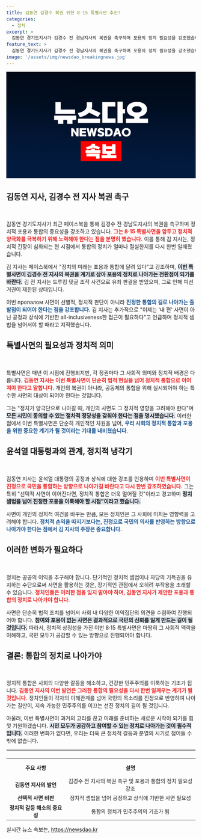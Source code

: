 ```yaml
---
title: 김동연 김경수 복권 위한 8·15 특별사면 추진!
categories:
  - 정치
excerpt: >
  김동연 경기도지사가 김경수 전 경남지사의 복권을 촉구하며 포용의 정치 필요성을 강조했습니다. 그는 “선택적 사면은 이미 충분히 했다”며, 오는 8.15 특별사면에서 달라진 접근이 필요하다고 전했습니다.
feature_text: >
  김동연 경기도지사가 김경수 전 경남지사의 복권을 촉구하며 포용의 정치 필요성을 강조했습니다. 그는 “선택적 사면은 이미 충분히 했다”며, 오는 8.15 특별사면에서 달라진 접근이 필요하다고 전했습니다.
image: '/assets/img/newsdao_breakingnews.jpg'
---
```


<p><img src="/assets/img/newsdao_breakingnews.jpg" alt="flaretime 속보" /></p>

<h2 data-ke-size="size26">김동연 지사, 김경수 전 지사 복권 촉구</h2>

<p data-ke-size="size16">&nbsp;</p>

<p>김동연 경기도지사가 최근 페이스북을 통해 김경수 전 경남도지사의 복권을 촉구하며 정치적 포용과 통합의 중요성을 강조하고 있습니다. <b><span style="color: #ee2323;">그는 8·15 특별사면을 앞두고 정치적 양극화를 극복하기 위해 노력해야 한다는 점을 분명히 했습니다.</span></b> 이를 통해 김 지사는, 정치적 긴장이 심화되는 현 시점에서 통합의 정치가 얼마나 절실한지를 다시 한번 일깨웠습니다. </p>

<p>김 지사는 페이스북에서 "정치의 미래는 포용과 통합에 달려 있다"고 강조하며, <b><span style="background-color: #21538527;">이번 특별사면이 김경수 전 지사의 복권을 계기로 삼아 포용의 정치로 나아가는 전환점이 되기를 바란다.</span></b> 김 전 지사는 드루킹 댓글 조작 사건으로 유죄 판결을 받았으며, 그로 인해 피선거권이 제한된 상태입니다. </p>

<p>이번 пропалом 사면이 선별적, 정치적 판단이 아니라 <b><span style="color: #1a5490;">진정한 통합의 길로 나아가는 출발점이 되어야 한다는 점을 강조합니다.</span></b> 김 지사는 추가적으로 "이제는 ‘내 편' 사면이 아닌 공정과 상식에 기반한 all-inclusiveness한 접근이 필요하다"고 언급하며 정치적 셈법을 넘어서야 할 때라고 지적했습니다. </p>

<h2 data-ke-size="size26">특별사면의 필요성과 정치적 의미</h2>

<p data-ke-size="size16">&nbsp;</p>

<p>특별사면은 매년 이 시점에 진행되지만, 각 정권마다 그 사회적 의미와 정치적 배경은 다릅니다. <b><span style="color: #ee2323;">김동연 지사는 이번 특별사면이 단순히 법적 현실을 넘어 정치적 통합으로 이어져야 한다고 말합니다.</span></b> 개인의 복권이 아니라, 공동체의 통합을 위해 실시되어야 하는 특수한 사면의 대상이 되어야 한다는 것입니다. </p>

<p>그는 "정치가 양극단으로 나아갈 때, 개인의 사면도 그 정치적 영향을 고려해야 한다"며 <b><span style="background-color: #21538527;">모든 시민이 동의할 수 있는 절차적 정당성을 갖춰야 한다는 점을 명시했습니다.</span></b> 이러한 점에서 이번 특별사면은 단순히 개인적인 차원을 넘어, <b><span style="color: #1a5490;">우리 사회의 정치적 통합과 포용을 위한 중요한 계기가 될 것이라는 기대를 내비쳤습니다.</span></b></p>

<h2 data-ke-size="size26">윤석열 대통령과의 관계, 정치적 냉각기</h2>

<p data-ke-size="size16">&nbsp;</p>

<p>김동연 지사는 윤석열 대통령의 공정과 상식에 대한 강조를 인용하며 <b><span style="color: #ee2323;">이번 특별사면이 진정으로 국민을 통합하는 방향으로 나아가길 바란다고 다시 한번 강조하였습니다.</span></b> 그는 특히 "선택적 사면이 이어진다면, 정치적 통합은 더욱 멀어질 것"이라고 경고하며  <b><span style="background-color: #21538527;">정치 셈법을 넘어 진정한 포용을 이룩해야 할 시점"이라고 했습니다.</span></b></p>

<p>사면이 개인의 정치적 여건을 바꾸는 만큼, 모든 정치인은 그 사회에 미치는 영향력을 고려해야 합니다. <b><span style="color: #1a5490;">정치적 손익을 따지기보다는, 진정으로 국민의 의사를 반영하는 방향으로 나아가야 한다는 점에서 김 지사의 주장은 중요합니다.</span></b></p>

<h2 data-ke-size="size26">이러한 변화가 필요하다</h2>

<p data-ke-size="size16">&nbsp;</p>

<p>정치는 공공의 이익을 추구해야 합니다. 단기적인 정치적 셈법이나 자당의 기득권을 유지하는 수단으로써 사면을 활용하는 것은, 장기적인 관점에서 오히려 부작용을 초래할 수 있습니다. <b><span style="color: #ee2323;">정치인들은 이러한 점을 잊지 말아야 하며, 김동연 지사가 제안한 포용과 통합의 정치로 나아가야 합니다.</span></b> </p>

<p>사면은 단순히 법적 조치를 넘어서 사회 내 다양한 이익집단의 의견을 수렴하여 진행되어야 합니다. <b><span style="background-color: #21538527;">참여와 포용이 없는 사면은 결과적으로 국민의 신뢰를 잃게 만드는 길이 될 것입니다.</span></b> 따라서, 정치적 상징성을 가진 이번 8·15 특별사면은 마땅히 그 사회적 맥락을 이해하고, 국민 모두가 공감할 수 있는 방향으로 진행되어야 합니다.</p>

<h2 data-ke-size="size26">결론: 통합의 정치로 나아가야</h2>

<p data-ke-size="size16">&nbsp;</p>

<p>정치적 통합은 사회의 다양한 갈등을 해소하고, 건강한 민주주의를 이룩하는 기초가 됩니다. <b><span style="color: #ee2323;">김동연 지사의 이번 발언은 그러한 통합의 필요성을 다시 한번 일깨우는 계기가 될 것입니다.</span></b> 정치인들이 각자의 이해관계를 넘어 국민의 목소리를 진정으로 반영하여 나아가는 길만이, 지속 가능한 민주주의를 이끄는 선진 정치의 길이 될 것입니다. </p>

<p>아울러, 이번 특별사면이 과거의 고리를 끊고 미래를 준비하는 새로운 시작이 되기를 힘껏 기원하겠습니다. <b><span style="background-color: #21538527;">시민 모두가 공감하고 참여할 수 있는 정치로 나아가는 것이 필수적입니다.</span></b> 이러한 변화가 없다면, 우리는 더욱 큰 정치적 갈등과 분열의 시기로 접어들 수밖에 없습니다. </p>

<hr style="border: 1px solid #D3D3D3;"/>

<table style="width: 100%; border-collapse: collapse; margin-top: 20px;">
    <tr>
        <th style="text-align: center; height: 40px;"><b>주요 사항</b></th>
        <th style="text-align: center; height: 40px;"><b>설명</b></th>
    </tr>
    <tr>
        <td style="text-align: center; height: 17px;"><b>김동연 지사의 발언</b></td>
        <td style="text-align: center; height: 17px;">김경수 전 지사의 복권 촉구 및 포용과 통합의 정치 필요성 강조</td>
    </tr>
    <tr>
        <td style="text-align: center; height: 17px;"><b>선택적 사면 비판</b></td>
        <td style="text-align: center; height: 17px;">정치적 셈법을 넘어 공정하고 상식에 기반한 사면 필요성</td>
    </tr>
    <tr>
        <td style="text-align: center; height: 17px;"><b>정치적 갈등 해소의 중요성</b></td>
        <td style="text-align: center; height: 17px;">통합의 정치가 민주주의의 기초가 됨</td>
    </tr>
</table>
실시간 뉴스 속보는, <a href="https://newsdao.kr" rel="dofollow">https://newsdao.kr</a>


